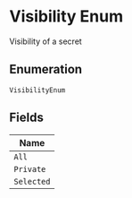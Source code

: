 
# Visibility Enum

Visibility of a secret

## Enumeration

`VisibilityEnum`

## Fields

| Name |
|  --- |
| `All` |
| `Private` |
| `Selected` |

